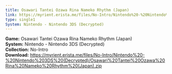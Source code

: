 ```yaml
---
title: Osawari Tantei Ozawa Rina Nameko Rhythm (Japan)
link: https://myrient.erista.me/files/No-Intro/Nintendo%20-%20Nintendo%203DS%20(Decrypted)/Osawari%20Tantei%20Ozawa%20Rina%20Nameko%20Rhythm%20(Japan).zip
type: single1
System: Nintendo - Nintendo 3DS (Decrypted)
---
```

<b>Game:</b> Osawari Tantei Ozawa Rina Nameko Rhythm (Japan)<br>
<b>System:</b> Nintendo - Nintendo 3DS (Decrypted)<br>
<b>Collection:</b> No-Intro<br>
<b>Download:</b> https://myrient.erista.me/files/No-Intro/Nintendo%20-%20Nintendo%203DS%20(Decrypted)/Osawari%20Tantei%20Ozawa%20Rina%20Nameko%20Rhythm%20(Japan).zip